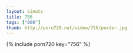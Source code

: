 ```yaml
--- 
layout: sieutv
title: 756
tags: ["000"]
thumb: http://porn720.net/video/756/poster.jpg
---
```

{% include porn720 key="756" %} 
